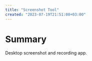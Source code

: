 ```yaml
---
title: "Screenshot Tool"
created: "2023-07-19T21:51:00+03:00"
---
```


# Summary

Desktop screenshot and recording app.
